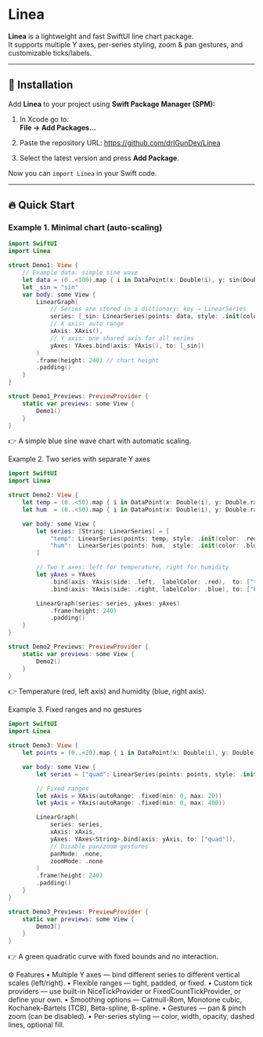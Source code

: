 # Linea

**Linea** is a lightweight and fast SwiftUI line chart package.  
It supports multiple Y axes, per-series styling, zoom & pan gestures, and customizable ticks/labels.

---

## 🚀 Installation

Add **Linea** to your project using **Swift Package Manager (SPM):**

1. In Xcode go to:  
   **File → Add Packages…**
2. Paste the repository URL: https://github.com/drIGunDev/Linea

3. Select the latest version and press **Add Package**.

Now you can `import Linea` in your Swift code.

---

## 🔥 Quick Start

### Example 1. Minimal chart (auto-scaling)
```swift
import SwiftUI
import Linea

struct Demo1: View {
    // Example data: simple sine wave
    let data = (0..<100).map { i in DataPoint(x: Double(i), y: sin(Double(i)/10)) }
    let _sin = "sin"
    var body: some View {
        LinearGraph(
            // Series are stored in a dictionary: key → LinearSeries
            series: [_sin: LinearSeries(points: data, style: .init(color: .blue))],
            // X axis: auto range
            xAxis: XAxis(),
            // Y axis: one shared axis for all series
            yAxes: YAxes.bind(axis: YAxis(), to: [_sin])
        )
        .frame(height: 240) // chart height
        .padding()
    }
}

struct Demo1_Previews: PreviewProvider {
    static var previews: some View {
        Demo1()
    }
}
```
👉 A simple blue sine wave chart with automatic scaling.

Example 2. Two series with separate Y axes
```swift
import SwiftUI
import Linea

struct Demo2: View {
    let temp = (0..<50).map { i in DataPoint(x: Double(i), y: Double.random(in: 15...30)) }
    let hum  = (0..<50).map { i in DataPoint(x: Double(i), y: Double.random(in: 40...70)) }

    var body: some View {
        let series: [String: LinearSeries] = [
            "temp": LinearSeries(points: temp, style: .init(color: .red, lineWidth: 2)),
            "hum":  LinearSeries(points: hum,  style: .init(color: .blue, lineWidth: 2))
        ]

        // Two Y axes: left for temperature, right for humidity
        let yAxes = YAxes
            .bind(axis: YAxis(side: .left,  labelColor: .red),  to: ["temp"])
            .bind(axis: YAxis(side: .right, labelColor: .blue), to: ["hum"])

        LinearGraph(series: series, yAxes: yAxes)
            .frame(height: 240)
            .padding()
    }
}

struct Demo2_Previews: PreviewProvider {
    static var previews: some View {
        Demo2()
    }
}
```
👉 Temperature (red, left axis) and humidity (blue, right axis).

Example 3. Fixed ranges and no gestures
```swift
import SwiftUI
import Linea

struct Demo3: View {
    let points = (0..<20).map { i in DataPoint(x: Double(i), y: Double(i * i)) }

    var body: some View {
        let series = ["quad": LinearSeries(points: points, style: .init(color: .green))]

        // Fixed ranges
        let xAxis = XAxis(autoRange: .fixed(min: 0, max: 20))
        let yAxis = YAxis(autoRange: .fixed(min: 0, max: 400))

        LinearGraph(
            series: series,
            xAxis: xAxis,
            yAxes: YAxes<String>.bind(axis: yAxis, to: ["quad"]),
            // Disable pan/zoom gestures
            panMode: .none,
            zoomMode: .none
        )
        .frame(height: 240)
        .padding()
    }
}

struct Demo3_Previews: PreviewProvider {
    static var previews: some View {
        Demo3()
    }
}
````
👉 A green quadratic curve with fixed bounds and no interaction.

⚙️ Features
    •    Multiple Y axes — bind different series to different vertical scales (left/right).
    •    Flexible ranges — tight, padded, or fixed.
    •    Custom tick providers — use built-in NiceTickProvider or FixedCountTickProvider, or define your own.
    •    Smoothing options — Catmull-Rom, Monotone cubic, Kochanek–Bartels (TCB), Beta-spline, B-spline.
    •    Gestures — pan & pinch zoom (can be disabled).
    •    Per-series styling — color, width, opacity, dashed lines, optional fill.